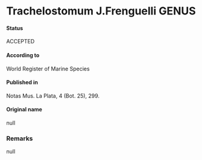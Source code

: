 Trachelostomum J.Frenguelli GENUS
=======

#### Status
ACCEPTED

#### According to
World Register of Marine Species

#### Published in
Notas Mus. La Plata, 4 (Bot. 25), 299.

#### Original name
null

### Remarks
null